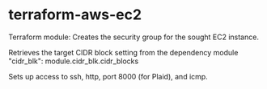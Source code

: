 # terraform-aws-ec2
Terraform module:
Creates the security group for the sought EC2 instance.

Retrieves the target CIDR block setting from the dependency module "cidr_blk":
        module.cidr_blk.cidr_blocks

Sets up access to ssh, http, port 8000 (for Plaid), and icmp.
